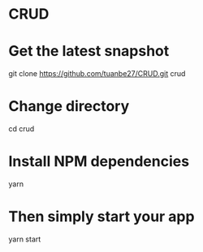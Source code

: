 # CRUD

# Get the latest snapshot
git clone https://github.com/tuanbe27/CRUD.git crud

# Change directory
cd crud

# Install NPM dependencies
yarn

# Then simply start your app
yarn start
